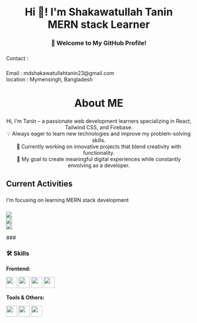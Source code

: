<div align="center">
  
</div>

###

<br clear="both">

<h1 align="center">Hi 👋! I'm Shakawatullah Tanin<br>MERN stack Learner</h1>

###

<h3 align="center">👋 Welcome to My GitHub Profile!</h3>

###

<p align="left">Contact :</p>

###

<p align="left">Email : mdshakawatullahtanin23@gmail.com<br>location : Mymensingh,  Bangladesh </p>

###

<h1 align="center">About ME</h1>

###

<p align="center">Hi, I'm Tanin – a passionate web development learners specializing in React, Tailwind CSS, and Firebase.   <br>💡 Always eager to learn new technologies and improve my problem-solving skills.  <br>💙 Currently working on innovative projects that blend creativity with functionality.  <br>🌟 My goal to create meaningful digital experiences while constantly envolving as a developer.</p>

###

<h2 align="left">Current Activities</h2>

###

<p align="left">I'm focusing on learning MERN stack development</p>

###
<p >
  <img src="https://github-readme-stats.vercel.app/api?username=shakawatullah-tanin&theme=react&show_icons=true&hide_border=true&count_private=true" />
  <br/>
  <img src="https://github-readme-streak-stats.herokuapp.com/?user=shakawatullah-tanin&theme=react&hide_border=true" />
  <br/>
  <img src="https://github-readme-stats.vercel.app/api/top-langs/?username=shakawatullah-tanin&theme=react&hide_border=true&layout=compact" />
</p>
###

### 🛠 Skills

**Frontend:**  
<div>
  <img src="https://cdn.jsdelivr.net/gh/devicons/devicon/icons/html5/html5-original.svg" height="30" />
  <img src="https://cdn.jsdelivr.net/gh/devicons/devicon/icons/css3/css3-original.svg" height="30" />
  <img src="https://cdn.jsdelivr.net/gh/devicons/devicon/icons/javascript/javascript-original.svg" height="30" />
  <img src="https://cdn.jsdelivr.net/gh/devicons/devicon/icons/react/react-original.svg" height="30" />
</div>


**Tools & Others:**  
<div>
  <img src="https://cdn.jsdelivr.net/gh/devicons/devicon/icons/git/git-original.svg" height="30" />
  <img src="https://cdn.jsdelivr.net/gh/devicons/devicon/icons/github/github-original.svg" height="30" />
  <img src="https://cdn.jsdelivr.net/gh/devicons/devicon/icons/vscode/vscode-original.svg" height="30" />
</div>

